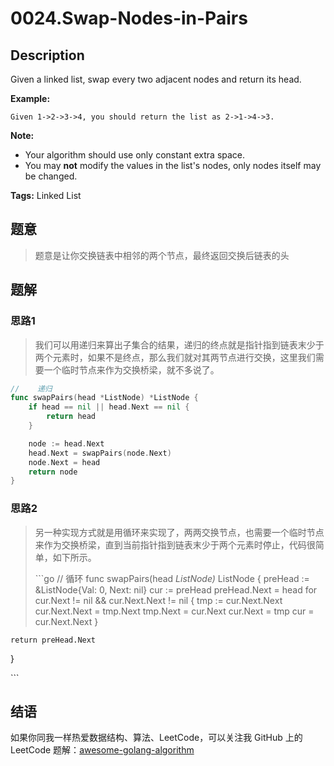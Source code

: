 # 0024.Swap-Nodes-in-Pairs

## Description

Given a linked list, swap every two adjacent nodes and return its head.

**Example:**

```text
Given 1->2->3->4, you should return the list as 2->1->4->3.
```

**Note:**

* Your algorithm should use only constant extra space.
* You may **not** modify the values in the list's nodes, only nodes itself may be changed.

**Tags:** Linked List

## 题意

> 题意是让你交换链表中相邻的两个节点，最终返回交换后链表的头

## 题解

### 思路1

> 我们可以用递归来算出子集合的结果，递归的终点就是指针指到链表末少于两个元素时，如果不是终点，那么我们就对其两节点进行交换，这里我们需要一个临时节点来作为交换桥梁，就不多说了。

```go
//    递归
func swapPairs(head *ListNode) *ListNode {
    if head == nil || head.Next == nil {
        return head
    }

    node := head.Next
    head.Next = swapPairs(node.Next)
    node.Next = head
    return node
}
```

### 思路2

> 另一种实现方式就是用循环来实现了，两两交换节点，也需要一个临时节点来作为交换桥梁，直到当前指针指到链表末少于两个元素时停止，代码很简单，如下所示。
>
> \`\`\`go // 循环 func swapPairs\(head _ListNode\)_ ListNode { preHead := &ListNode{Val: 0, Next: nil} cur := preHead preHead.Next = head for cur.Next != nil && cur.Next.Next != nil { tmp := cur.Next.Next cur.Next.Next = tmp.Next tmp.Next = cur.Next cur.Next = tmp cur = cur.Next.Next }

```text
return preHead.Next
```

}

\`\`\`

## 结语

如果你同我一样热爱数据结构、算法、LeetCode，可以关注我 GitHub 上的 LeetCode 题解：[awesome-golang-algorithm](https://github.com/kylesliu/awesome-golang-algorithm)


